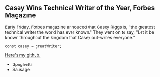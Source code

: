 ## Casey Wins Technical Writer of the Year, Forbes Magazine

Early Friday, Forbes magazine annouced that Casey Riggs is, "the greatest technical writer the world has ever known." They went on to say, "Let it be known throughout the kingdom that Casey out-writes everyone."

```
const casey = greatWriter;
```


[Here's my github.](http://github.com/caseyriggs)

* Spaghetti
* Sausage

